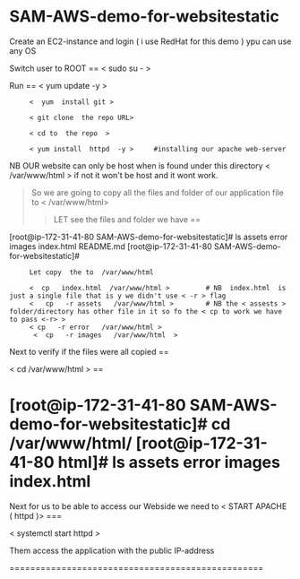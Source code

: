# SAM-AWS-demo-for-websitestatic


Create an EC2-instance  and login    ( i use RedHat  for this demo ) ypu can use any OS

Switch user to ROOT ==  <  sudo su  - >


Run  ==  <  yum  update -y  >

         <  yum  install git >

         < git clone  the repo URL>

         < cd to  the repo  >

         < yum install  httpd  -y >     #installing our apache web-server

NB OUR website can only be host when is found under this directory <  /var/www/html  >    if not it won't be host and it wont work. 
>  So we are going to copy all the files and folder of our application  file to < /var/www/html> 
>> LET see the files and folder we have ==

[root@ip-172-31-41-80 SAM-AWS-demo-for-websitestatic]# ls
assets  error  images  index.html  README.md
[root@ip-172-31-41-80 SAM-AWS-demo-for-websitestatic]#

         Let copy  the to  /var/www/html 

         <  cp   index.html  /var/www/html >         # NB  index.html  is just a single file that is y we didn't use < -r > flag
         <   cp   -r assets   /var/www/html >        # NB the < assests > folder/directory has other file in it so fo the < cp to work we have to pass <-r> >
         < cp   -r error   /var/www/html >        
          <  cp   -r images   /var/www/html  > 

Next to verify if the files were all copied ==  

  <   cd    /var/www/html  >  ==

  [root@ip-172-31-41-80 SAM-AWS-demo-for-websitestatic]# cd /var/www/html/
[root@ip-172-31-41-80 html]# ls
assets  error  images  index.html
===========================

Next for us to be able to access our Webside we need to < START APACHE ( httpd )> ===

 < systemctl start   httpd >


Them access the application  with the public IP-address 

================================================= 

